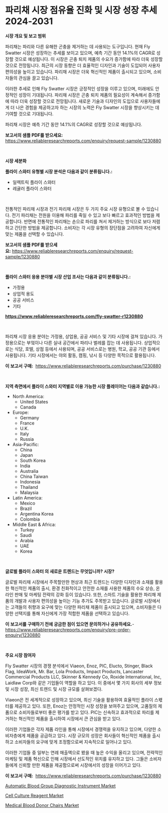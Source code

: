 <p><h1>파리채 시장 점유율 진화 및 시장 성장 추세 2024-2031</h1></p><p><strong>시장 개요 및 보고 범위</strong></p>
<p><p>파리채는 파리와 다른 유해한 곤충을 제거하는 데 사용되는 도구입니다. 현재 Fly Swatter 시장은 성장하는 추세를 보이고 있으며, 예측 기간 동안 14.1%의 CAGR로 성장할 것으로 예상됩니다. 이 시장은 곤충 퇴치 제품의 수요가 증가함에 따라 더욱 성장할 것으로 전망됩니다. 최근의 시장 동향은 더 효율적인 디자인과 기술이 도입되어 사용자 편의성을 높이고 있습니다. 파리채 시장은 더욱 혁신적인 제품이 출시되고 있으며, 소비자들의 관심을 끌고 있습니다.</p><p>이러한 추세로 인해 Fly Swatter 시장은 긍정적인 성장을 이루고 있으며, 미래에도 안정적인 성장이 기대됩니다. 파리채 시장은 곤충 퇴치 제품의 필요성이 계속해서 증가함에 따라 더욱 성장할 것으로 전망됩니다. 새로운 기술과 디자인의 도입으로 사용자들에게 더 나은 경험을 제공하고자 하는 시장의 노력은 Fly Swatter 시장을 향상시키는 데 기여할 것으로 기대됩니다.</p><p>파리채 시장은 예측 기간 동안 14.1%의 CAGR로 성장할 것으로 예상됩니다.</p></p>
<p><strong>보고서의 샘플 PDF를 받으세요:</strong> <a href="https://www.reliableresearchreports.com/enquiry/request-sample/1230880">https://www.reliableresearchreports.com/enquiry/request-sample/1230880</a></p>
<p>&nbsp;</p>
<p><strong>시장 세분화</strong></p>
<p><strong>플라이 스와터 유형별 시장 분석은 다음과 같이 분류됩니다.:</strong></p>
<p><ul><li>일렉트릭 플라이 스와터</li><li>레귤러 플라이 스와터</li></ul></p>
<p>&nbsp;</p>
<p><p>전통적인 파리채 시장과 전기 파리채 시장은 두 가지 주요 시장 유형으로 볼 수 있습니다. 전기 파리채는 전원을 이용해 파리를 죽일 수 있고 보다 빠르고 효과적인 방법을 제공합니다. 반면에 전통적인 파리채는 손으로 파리를 쳐서 제거하는 방식으로 보다 저렴하고 간단한 방법을 제공합니다. 소비자는 각 시장 유형의 장단점을 고려하여 자신에게 맞는 제품을 선택할 수 있습니다.</p></p>
<p><strong>보고서의 샘플 PDF를 받으세요:</strong>&nbsp;<a href="https://www.reliableresearchreports.com/enquiry/request-sample/1230880">https://www.reliableresearchreports.com/enquiry/request-sample/1230880</a></p>
<p>&nbsp;</p>
<p><strong> 플라이 스와터 응용 분야별 시장 산업 조사는 다음과 같이 분류됩니다.:</strong></p>
<p><ul><li>가정용</li><li>상업적 용도</li><li>공공 서비스</li><li>기타</li></ul></p>
<p><strong><a href="https://www.reliableresearchreports.com/fly-swatter-r1230880">https://www.reliableresearchreports.com/fly-swatter-r1230880</a></strong></p>
<p>&nbsp;</p>
<p><p>파리채 시장 응용 분야는 가정용, 상업용, 공공 서비스 및 기타 시장에 걸쳐 있습니다. 가정용으로는 부엌이나 다른 실내 공간에서 파리나 벌레를 잡는 데 사용됩니다. 상업적으로는 식당, 호텔, 상점 등에서 사용되며, 공공 서비스로는 병원, 학교, 공공 기관 등에서 사용됩니다. 기타 시장에서는 야외 활동, 캠핑, 낚시 등 다양한 목적으로 활용됩니다.</p></p>
<p><strong>이 보고서 구매:</strong>&nbsp; <a href="https://www.reliableresearchreports.com/purchase/1230880">https://www.reliableresearchreports.com/purchase/1230880</a></p>
<p>&nbsp;</p>
<p><strong>지역 측면에서 플라이 스와터 지역별로 이용 가능한 시장 플레이어는 다음과 같습니다.:</strong></p>
<p><ul>
    <li>
        North America:
        <ul>
            <li>United States</li>
            <li>Canada</li>
        </ul>
    </li>
    <li>
        Europe:
        <ul>
            <li>Germany</li>
            <li>France</li>
            <li>U.K.</li>
            <li>Italy</li>
            <li>Russia</li>
        </ul>
    </li>
    <li>
        Asia-Pacific:
        <ul>
            <li>China</li>
            <li>Japan</li>
            <li>South Korea</li>
            <li>India</li>
            <li>Australia</li>
            <li>China Taiwan</li>
            <li>Indonesia</li>
            <li>Thailand</li>
            <li>Malaysia</li>
        </ul>
    </li>
    <li>
        Latin America:
        <ul>
            <li>Mexico</li>
            <li>Brazil</li>
            <li>Argentina Korea</li>
            <li>Colombia</li>
        </ul>
    </li>
    <li>
        Middle East & Africa:
        <ul>
            <li>Turkey</li>
            <li>Saudi</li>
            <li>Arabia</li>
            <li>UAE</li>
            <li>Korea</li>
        </ul>
    </li>
    </ul></p>
<p>&nbsp;</p>
<p><strong>글로벌 플라이 스와터 의 새로운 트렌드는 무엇입니까? 시장?</strong></p>
<p><p>글로벌 파리채 시장에서 주목할만한 현상과 최근 트렌드는 다양한 디자인과 소재를 활용한 혁신적인 제품의 출시, 환경 친화적이고 안전한 소재를 사용한 제품의 수요 상승, 온라인 판매 및 마케팅 전략의 강화 등이 있습니다. 또한, 스마트 기술을 활용한 파리채 제품의 개발과 사용자 편의성을 높이는 기능 추가도 주목받고 있습니다. 글로벌 시장에서는 고객들의 취향과 요구에 맞는 다양한 파리채 제품이 출시되고 있으며, 소비자들은 다양한 선택지를 통해 자신에게 가장 적합한 제품을 선택하고 있습니다.</p></p>
<p><strong>이 보고서를 구매하기 전에 궁금한 점이 있으면 문의하거나 공유하세요.</strong>- <a href="https://www.reliableresearchreports.com/enquiry/pre-order-enquiry/1230880">https://www.reliableresearchreports.com/enquiry/pre-order-enquiry/1230880</a></p>
<p>&nbsp;</p>
<p><strong>주요 시장 참여자</strong></p>
<p><p>Fly Swatter 시장의 경쟁 분석에서 Viaeon, Enoz, PIC, Elucto, Stinger, Black Flag, IdeaWork, Mr. Bar, Lola Products, Impact Products, Lancaster Commercial Products LLC, Skinner & Kennedy Co, Roxide International, Inc, Laidlaw Corp와 같은 기업들이 역할을 하고 있다. 이 중에서 몇 가지 회사의 세부 정보 및 시장 성장, 최신 트렌드 및 시장 규모를 살펴보겠다.</p><p>Viaeon은 전 세계적으로 성장하고 있으며, 최신 기술을 활용하여 효율적인 플라이 스왟터를 제공하고 있다. 또한, Enoz는 안정적인 시장 성장을 보여주고 있으며, 고품질의 제품으로 소비자들로부터 좋은 평가를 받고 있다. PIC는 신속하고 효과적으로 파리를 제거하는 혁신적인 제품을 출시하여 시장에서 큰 관심을 받고 있다.</p><p>이러한 기업들은 각자 제품 라인을 통해 시장에서 경쟁력을 유지하고 있으며, 다양한 소비자층에게 제품을 공급하고 있다. 시장 규모의 성장은 회사들이 혁신적인 제품을 출시하고 소비자들의 요구에 맞게 조정함으로써 지속적으로 일어나고 있다.</p><p>이러한 기업들 중 일부는 연례 매출액으로 봤을 때 높은 수익을 올리고 있으며, 전략적인 마케팅 및 제품 혁신으로 인해 시장에서 선도적인 위치를 유지하고 있다. 그들은 소비자들에게 신뢰할 만한 제품을 제공함으로써 시장에서의 성장을 이어가고 있다.</p></p>
<p><strong>이 보고서 구매:</strong>&nbsp;&nbsp;<a href="https://www.reliableresearchreports.com/purchase/1230880">https://www.reliableresearchreports.com/purchase/1230880</a></p>
<p><p><a href="https://www.linkedin.com/pulse/automatic-blood-group-diagnostic-instrument-market-exploring-share-wfmee?trackingId=KcDLaLRvXtq4Iyay0MLUsQ%3D%3D">Automatic Blood Group Diagnostic Instrument Market</a></p><p><a href="https://github.com/CliffMedina6/Market-Research-Report-List-4/blob/main/cell-culture-reagent-market.md">Cell Culture Reagent Market</a></p><p><a href="https://www.linkedin.com/pulse/analyzing-medical-blood-donor-chairs-market-global-industry-retsc?trackingId=8NuYtDdaN44gSsmI%2FtU2qg%3D%3D">Medical Blood Donor Chairs Market</a></p></p>